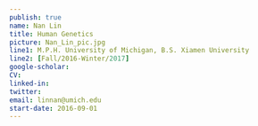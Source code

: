 ```yaml
---
publish: true
name: Nan Lin
title: Human Genetics
picture: Nan_Lin_pic.jpg
line1: M.P.H. University of Michigan, B.S. Xiamen University 
line2: [Fall/2016-Winter/2017]
google-scholar: 
CV:
linked-in: 
twitter: 
email: linnan@umich.edu
start-date: 2016-09-01
---
```


